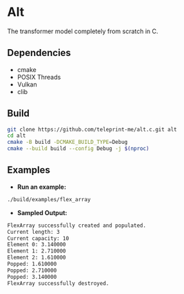 # Alt

The transformer model completely from scratch in C.

## Dependencies

- cmake
- POSIX Threads
- Vulkan
- clib

## Build

```sh
git clone https://github.com/teleprint-me/alt.c.git alt
cd alt
cmake -B build -DCMAKE_BUILD_TYPE=Debug
cmake --build build --config Debug -j $(nproc)
```

## Examples

- **Run an example:**

```sh
./build/examples/flex_array
```

- **Sampled Output:**

```sh
FlexArray successfully created and populated.
Current length: 3
Current capacity: 10
Element 0: 3.140000
Element 1: 2.710000
Element 2: 1.610000
Popped: 1.610000
Popped: 2.710000
Popped: 3.140000
FlexArray successfully destroyed.
```
